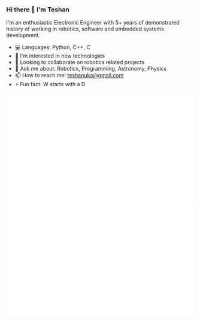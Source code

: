 ### Hi there 👋 I'm Teshan

I'm an enthusiastic Electronic Engineer with 5+ years of demonstrated history of working in robotics, software and embedded systems development.

- :computer: Languages: Python, C++, C
- 🔭 I'm interested in new technologies
- 👯 Looking to collaborate on robotics related projects
- 💬 Ask me about: Robotics, Programming, Astronomy, Physics
- 📫 How to reach me: teshanuka@gmail.com
- ⚡ Fun fact: W starts with a D

![Teshan's stats overview](https://github.com/teshanshanuka/github-stats/blob/master/generated/overview.svg)
![Teshan's languages](https://github.com/teshanshanuka/github-stats/blob/master/generated/languages.svg)
